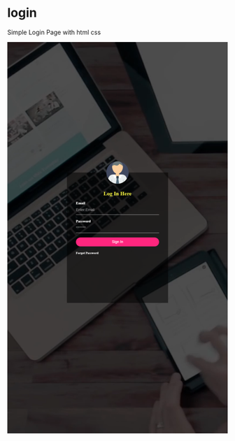 # login
Simple Login Page with html css

![alt text](https://github.com/nehajain0331/login/blob/master/image/login-_phone.png)
